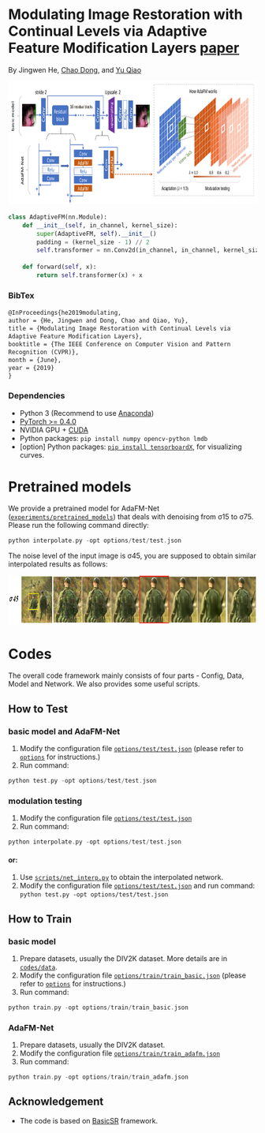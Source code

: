 # Modulating Image Restoration with Continual Levels via Adaptive Feature Modification Layers [paper](https://arxiv.org/abs/1904.08118)
By Jingwen He, [Chao Dong](https://scholar.google.com.hk/citations?user=OSDCB0UAAAAJ&hl=en), and [Yu Qiao](http://mmlab.siat.ac.cn/yuqiao/)

<p align="center">
  <img height="250" src="./figures/framework.PNG">
</p>

```python
class AdaptiveFM(nn.Module):
    def __init__(self, in_channel, kernel_size):
        super(AdaptiveFM, self).__init__()
        padding = (kernel_size - 1) // 2
        self.transformer = nn.Conv2d(in_channel, in_channel, kernel_size, padding=padding, groups=in_channel)

    def forward(self, x):
        return self.transformer(x) + x
```

### BibTex
    @InProceedings{he2019modulating,
    author = {He, Jingwen and Dong, Chao and Qiao, Yu},
    title = {Modulating Image Restoration with Continual Levels via Adaptive Feature Modification Layers},
    booktitle = {The IEEE Conference on Computer Vision and Pattern Recognition (CVPR)},
    month = {June},
    year = {2019}
    }

### Dependencies

- Python 3 (Recommend to use [Anaconda](https://www.anaconda.com/download/#linux))
- [PyTorch >= 0.4.0](https://pytorch.org/)
- NVIDIA GPU + [CUDA](https://developer.nvidia.com/cuda-downloads)
- Python packages: `pip install numpy opencv-python lmdb`
- [option] Python packages: [`pip install tensorboardX`](https://github.com/lanpa/tensorboardX), for visualizing curves.

# Pretrained models
We provide a pretrained model for AdaFM-Net ([`experiments/pretrained_models`](experiments/pretrained_models)) that deals with denoising from σ15 to σ75. Please run the following command directly:
```c++
python interpolate.py -opt options/test/test.json
```
The noise level of the input image is σ45, you are supposed to obtain similar interpolated results as follows:

<p align="center">
  <img height="100" src="./figures/modulation_testing.PNG">
</p>

# Codes
The overall code framework mainly consists of four parts - Config, Data, Model and Network.
We also provides some useful scripts. 

## How to Test

### basic model and AdaFM-Net
1. Modify the configuration file [`options/test/test.json`](codes/options/test/test.json) (please refer to [`options`](codes/options) for instructions.)
1. Run command:
```c++
python test.py -opt options/test/test.json
```

### modulation testing
1. Modify the configuration file [`options/test/test.json`](codes/options/test/test.json) 
1. Run command:
```c++
python interpolate.py -opt options/test/test.json
```
#### or:
1. Use [`scripts/net_interp.py`](codes/scripts/net_interp.py) to obtain the interpolated network.
1. Modify the configuration file [`options/test/test.json`](codes/options/test/test.json) and run command: `python test.py -opt options/test/test.json`

## How to Train

### basic model
1. Prepare datasets, usually the DIV2K dataset. More details are in [`codes/data`](codes/data). 
1. Modify the configuration file [`options/train/train_basic.json`](codes/options/train/train_basic.json) (please refer to [`options`](codes/options) for instructions.)
1. Run command: 
```c++
python train.py -opt options/train/train_basic.json
```
### AdaFM-Net
1. Prepare datasets, usually the DIV2K dataset.
1. Modify the configuration file [`options/train/train_adafm.json`](codes/options/train/train_adafm.json)
1. Run command:
```c++
python train.py -opt options/train/train_adafm.json
```

## Acknowledgement

- The code is based on [BasicSR](https://github.com/xinntao/BasicSR) framework.
